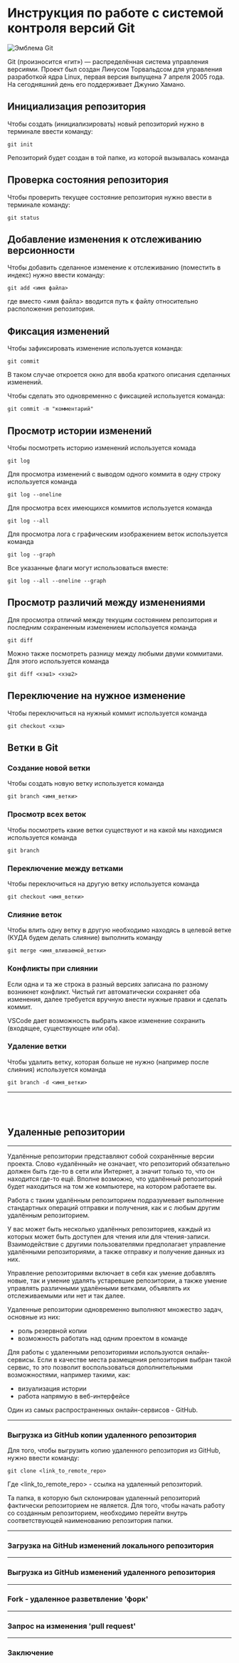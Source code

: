 # **Инструкция по работе с системой контроля версий Git**

![Эмблема Git](git.jpg)

Git (произносится «гит») — распределённая система управления версиями. Проект был создан Линусом Торвальдсом для управления разработкой ядра Linux, первая версия выпущена 7 апреля 2005 года. На сегодняшний день его поддерживает Джунио Хамано.

## Инициализация репозитория

Чтобы создать (инициализировать) новый репозиторий нужно в терминале ввести команду:

    git init

Репозиторий будет создан в той папке, из которой вызывалась команда

## Проверка состояния репозитория

Чтобы проверить текущее состояние репозитория нужно ввести в терминале команду:

    git status

## Добавление изменения к отслеживанию версионности

Чтобы добавить сделанное изменение к отслеживанию (поместить в индекс) нужно ввести команду:

    git add <имя файла>

где вместо <имя файла> вводится путь к файлу относительно расположения репозитория.

## Фиксация изменений

Чтобы зафиксировать изменение используется команда:

    git commit

В таком случае откроется окно для ввоба краткого описания сделанных изменений.

Чтобы сделать это одновременно с фиксацией используется команда:

    git commit -m "комментарий"

## Просмотр истории изменений

Чтобы посмотреть историю изменений используется комада

    git log

Для просмотра изменений с выводом одного коммита в одну строку используется команда

    git log --oneline

Для просмотра всех имеющихся коммитов используется команда

    git log --all

Для просмотра лога с графическим изображением веток используется команда

    git log --graph

Все указанные флаги могут использоваться вместе:

    git log --all --oneline --graph

## Просмотр различий между изменениями

Для просмотра отличий между текущим состоянием репозитория и последним сохраненным изменением используется команда

    git diff

Можно также посмотреть разницу между любыми двуми коммитами. Для этого используется команда

    git diff <хэш1> <хэш2>

## Переключение на нужное изменение

Чтобы переключиться на нужный коммит используется команда

    git checkout <хэш>

## Ветки в Git

### Создание новой ветки

Чтобы создать новую ветку используется команда

    git branch <имя_ветки>

### Просмотр всех веток

Чтобы посмотреть какие ветки существуют и на какой мы находимся используется команда

    git branch

### Переключение между ветками

Чтобы переключиться на другую ветку используется команда

    git checkout <имя_ветки>

### Слияние веток

Чтобы влить одну ветку в другую необходимо находясь в целевой ветке (КУДА будем делать слияние) выполнить команду

    git merge <имя_вливаемой_ветки>

### Конфликты при слиянии

Если одна и та же строка в разный версиях записана по разному возникнет конфликт.
Чистый гит автоматически сохраняет оба изменения, далее требуется вручную внести нужные правки и сделать коммит.

VSСode дает возможность выбрать какое изменение сохранить (входящее, существующее или оба).

### Удаление ветки

Чтобы удалить ветку, которая больше не нужно (например после слияния) используется команда

    git branch -d <имя_ветки>

___
<br>
<br>

## Удаленные репозитории
___

Удалённые репозитории представляют собой сохранённые версии проекта. Слово «удалённый» не означает, что репозиторий обязательно должен быть где-то в сети или Интернет, а значит только то, что он находится где-то ещё. Вполне возможно, что удалённый репозиторий будет находиться на том же компьютере, на котором работаете вы. 

Работа с таким удалённым репозиторием подразумевает выполнение стандартных операций отправки и получения, как и с любым другим удалённым репозиторием.

У вас может быть несколько удалённых репозиториев, каждый из которых может быть доступен для чтения или для чтения-записи. Взаимодействие с другими пользователями предполагает управление удалёнными репозиториями, а также отправку и получение данных из них. 

Управление репозиториями включает в себя как умение добавлять новые, так и умение удалять устаревшие репозитории, а также умение управлять различными удалёнными ветками, объявлять их отслеживаемыми или нет и так далее.

Удаленные репозитории одновременно выполняют множество задач, основные из них:

* роль резервной копии
* возможность работать над одним проектом в команде

Для работы с удаленными репозиториями используются онлайн-сервисы. Если в качестве места размещения репозитория выбран такой сервис, то это позволит воспользоваться дополнительными возможностями, например такими, как:

* визуализация истории
* работа напрямую в веб-интерфейсе

Один из самых распространенных онлайн-сервисов - GitHub.

___
### Выгрузка из GitHub копии удаленного репозитория

Для того, чтобы выгрузить копию удаленного репозитория из GitHub, нужно ввести команду:

    git clone <link_to_remote_repo>

Где <link_to_remote_repo> - ссылка на удаленный репозиторий.

Та папка, в которую был склонирован удаленный репозиторий фактически репозиторием не является. Для того, чтобы начать работу со созданным репозиторием, необходимо перейти внутрь соответствующей наименованию репозитория папки.

___
### Загрузка на GitHub изменений локального репозитория



___
### Выгрузка из GitHub изменений удаленного репозитория



___
### Fork - удаленное разветвление 'форк'



___
### Запрос на изменения 'pull request'



___
### Заключение
